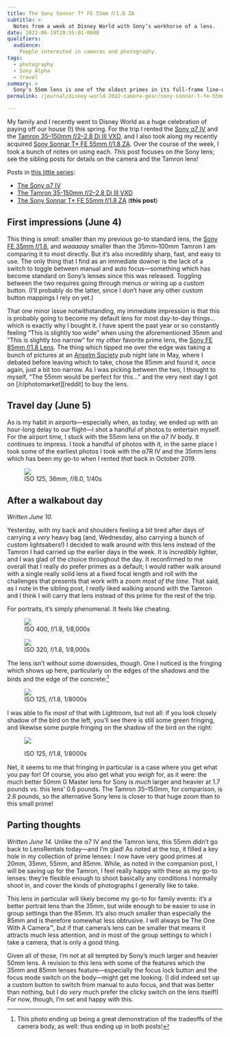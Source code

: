 ```yaml
---
title: The Sony Sonnar T* FE 55mm 𝑓/1.8 ZA
subtitle: >
  Notes from a week at Disney World with Sony’s workhorse of a lens.
date: 2022-06-19T20:55:01-0600
qualifiers:
  audience:
    People interested in cameras and photography.
tags:
  - photography
  - Sony Alpha
  - travel
summary: >
  Sony’s 55mm lens is one of the oldest primes in its full-frame line-up, and it misses a few features from more recent primes… but it’s still an excellent piece of glass.
permalink: /journal/disney-world-2022-camera-gear/sony-sonnar-t-fe-55mm-f18-za/

---
```


<div class="callout">

My family and I recently went to Disney World as a huge celebration of paying off our house (!) this spring. For the trip I rented the [Sony α7 IV][camera] and the [Tamron 35–150mm 𝑓/2–2.8 Di III VXD][tamron-lens], and I also took along my recently acquired [Sony Sonnar T\* FE 55mm 𝑓/1.8 ZA][sony-lens]. Over the course of the week, I took a bunch of notes on using each. *This* post focuses on the Sony lens; see the sibling posts for details on the camera and the Tamron lens!

Posts in [this little series][series]:

- [The Sony α7 IV][camera-post]
- [The Tamron 35-150mm 𝑓/2–2.8 Di III VXD][tamron-post]
- [The Sony Sonnar T\* FE 55mm 𝑓/1.8 ZA][sony-55mm-post] (**this post**)

</div>

[camera]: https://www.bhphotovideo.com/c/product/1667800-REG/sony_ilce_7m4_b_alpha_a7_iv_mirrorless.html?sts=hist-pi&pim=Y
[tamron-lens]: https://www.bhphotovideo.com/c/product/1658158-REG/tamron_a058_35_150mm_f_f_2_2_8_di_iii.html
[sony-lens]: https://www.bhphotovideo.com/c/search?Ntt=sony%20sonnar%20t%20fe%2055mm%20f%2F1.8%20za%20lens&N=0&InitialSearch=yes&sts=hist-ps
[series]: https://v5.chriskrycho.com/journal/disney-world-2022-camera-gear/
[camera-post]: https://v5.chriskrycho.com/journal/disney-world-2022-camera-gear/sony-α7-iv/
[tamron-post]: https://v5.chriskrycho.com/journal/disney-world-2022-camera-gear/tamron-35-150mm-f2-28-di-iii-vxd/
[sony-55mm-post]: https://v5.chriskrycho.com/journal/disney-world-2022-camera-gear/sony-sonnar-t-fe-55mm-f18-za/


## First impressions (June 4)

This thing is *small*: smaller than my previous go-to standard lens, the [Sony FE 35mm 𝑓/1.8][35mm], and *waaaaay* smaller than the 35mm–100mm Tamron I am comparing it to most directly. But it’s also incredibly sharp, fast, and easy to use. The only thing that I find as an immediate downer is the lack of a switch to toggle between manual and auto focus—something which has become standard on Sony’s lenses since this was released. Toggling between the two requires going through menus *or* wiring up a custom button. (I’ll probably do the latter, since I don’t have any other custom button mappings I rely on yet.)

That one minor issue notwithstanding, my immediate impression is that this is probably going to become my default lens for most day-to-day things… which is exactly why I bought it. I have spent the past year or so constantly feeling “This is slightly too wide” when using the aforementioned 35mm and “This is slightly too narrow” for my *other* favorite prime lens, the [Sony FE 85mm 𝑓/1.8 Lens][85mm]. The thing which tipped me over the edge was taking a bunch of pictures at an [Anselm Society][as] pub night late in May, where I debated before leaving which to take, chose the 85mm and found it, once again, just a bit too narrow. As I was picking between the two, I thought to myself, “The 55mm would be perfect for this…” and the very next day I got on [/r/photomarket][reddit] to buy the lens.

[35mm]: https://www.bhphotovideo.com/c/product/1492866-REG/sony_sel35f18f_35mm_f_1_8_fe_lens.html?sts=pi&pim=Y
[85mm]: https://www.bhphotovideo.com/c/product/1317562-REG/sony_sel85f18_fe_85mm_f_1_8_lens.html
[as]: https://www.anselmsociety.org

## Travel day (June 5)

As is my habit in airports—especially when, as today, we ended up with an hour-long delay to our flight—I shot a handful of photos to entertain myself. For the airport time, I stuck with the 55mm lens on the α7 IV body. It continues to impress. I took a handful of photos with it, in the same place I took some of the earliest photos I took with the α7R IV and the 35mm lens which has been my go-to when I rented *that* back in October 2019.

<figure>

<img src="https://cdn.chriskrycho.com/images/2022/disney/sony-lens/in-airport.jpg">

<figcaption><abbr>ISO</abbr> 125, 36mm, 𝑓/8.0, 1/40s</figcaption>

</figure>

## After a walkabout day

*Written June 10.*

Yesterday, with my back and shoulders feeling a bit tired after days of carrying a *very* heavy bag (and, Wednesday, also carrying a bunch of custom lightsabers!) I decided to walk around with this lens instead of the Tamron I had carried up the earlier days in the week. It is *incredibly* lighter, and I was glad of the choice throughout the day. It reconfirmed to me overall that I really do prefer primes as a default; I would rather walk around with a single really solid lens at a fixed focal length and roll with the challenges that presents that work with a zoom *most of the time*. That said, as I note in the sibling post, I *really* liked walking around with the Tamron and I think I will carry that lens instead of this prime for the rest of the trip.

For portraits, it’s simply phenomenal. It feels like cheating.

<figure>

<img src="https://cdn.chriskrycho.com/images/2022/disney/sony-lens/ice-cream-1.jpg">

<figcaption><abbr>ISO</abbr> 400, 𝑓/1.8, 1/8,000s</figcaption>
</figure>

<figure>

<img src="https://cdn.chriskrycho.com/images/2022/disney/sony-lens/ice-cream-2.jpg">

<figcaption><abbr>ISO</abbr> 320, 𝑓/1.8, 1/8,000s</figcaption>
</figure>

The lens isn’t without some downsides, though. One I noticed is the fringing which shows up here, particularly on the edges of the shadows and the birds and the edge of the concrete:[^same-bird-photo]

<figure>

<img src="https://cdn.chriskrycho.com/images/2022/disney/birds-fringing.jpg">

<figcaption><abbr>ISO</abbr> 125, 𝑓/1.8, 1/8000s</figcaption>
</figure>

I was able to fix *most* of that with Lightroom, but not all: if you look closely shadow of the bird on the left, you’ll see there is still some green fringing, and likewise some purple fringing on the shadow of the bird on the right:

<figure>

<img src="https://cdn.chriskrycho.com/images/2022/disney/birds-edited.jpg">

<figcaption>

<abbr>ISO</abbr> 125, 𝑓/1.8, 1/8000s

</figcaption>

</figure>

Net, it seems to me that fringing in particular is a case where you get what you pay for! Of course, you also get what you *weigh* for, as it were: the much better 50mm G Master lens for Sony is *much* larger and heavier at 1.7 pounds vs. this lens’ 0.6 pounds. The Tamron 35–150mm, for comparison, is 2.6 pounds, so the alternative Sony lens is closer to that huge zoom than to this small prime!

[^same-bird-photo]: This photo ending up being a great demonstration of the tradeoffs of the camera body, as well: thus ending up in both posts!

## Parting thoughts

*Written June 14.* Unlike the α7 IV and the Tamron lens, this 55mm didn’t go back to LensRentals today—and I’m glad! As noted at the top, it filled a key hole in my collection of prime lenses: I now have very good primes at 20mm, 35mm, 55mm, and 85mm. While, as noted in the companion post, I will be saving up for the Tamron, I feel really happy with these as my go-to lenses: they’re flexible enough to shoot basically any conditions I normally shoot in, and cover the kinds of photographs I generally like to take.

This lens in particular will likely become my go-to for family events: it’s a better portrait lens than the 35mm, but wide enough to be easier to use in group settings than the 85mm. It’s also much smaller than especially the 85mm and is therefore somewhat less obtrusive. I will always be The One With A Camera™, but if that camera’s lens can be smaller that means it attracts much less attention, and in most of the group settings to which I take a camera, that is only a good thing.

Given all of those, I’m not at all tempted by Sony’s *much* larger and heavier 50mm lens. A revision to *this* lens with some of the features which the 35mm and 85mm lenses feature—especially the focus lock button and the focus mode switch on the body—might get me looking. (I did indeed set up a custom button to switch from manual to auto focus, and that was better than nothing, but I do *very* much prefer the clicky switch on the lens itself!) For now, though, I’m set and happy with this.
